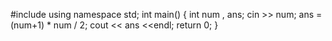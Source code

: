 #include <iostream>
using namespace std;
int main()
{
    int num , ans;
    cin >> num;
    ans = (num+1) * num / 2;
    cout << ans <<endl;
    return 0;
}